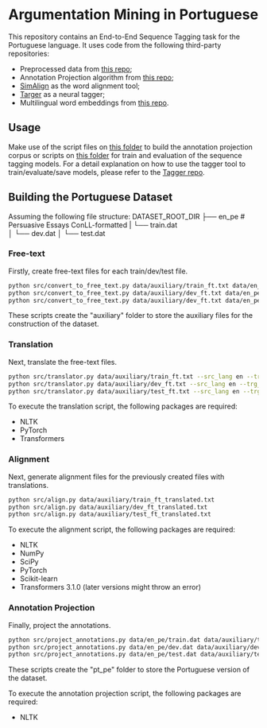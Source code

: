 # Argumentation Mining in Portuguese
This repository contains an End-to-End Sequence Tagging task for the Portuguese language.
It uses code from the following third-party repositories:
- Preprocessed data from [this repo](https://github.com/UKPLab/acl2017-neural_end2end_am);
- Annotation Projection algorithm from [this repo](https://github.com/UKPLab/coling2018-xling_argument_mining);
- [SimAlign](https://github.com/cisnlp/simalign) as the word alignment tool;
- [Targer](https://github.com/achernodub/targer) as a neural tagger;
- Multilingual word embeddings from [this repo](https://github.com/facebookresearch/MUSE).

## Usage
Make use of the script files on [this folder](https://github.com/AfonsoSalgadoSousa/argumentation_mining_pt/tree/main/scripts) to build the annotation projection corpus or scripts on [this folder](https://github.com/AfonsoSalgadoSousa/argumentation_mining_pt/tree/main/tagger/scripts) for train and evaluation of the sequence tagging models.
For a detail explanation on how to use the tagger tool to train/evaluate/save models, please refer to the [Tagger repo](https://github.com/achernodub/targer).

## Building the Portuguese Dataset
Assuming the following file structure:
  DATASET_ROOT_DIR
      ├── en_pe                   # Persuasive Essays ConLL-formatted
      |   └── train.dat            
      │   └── dev.dat
      │   └── test.dat

### Free-text
Firstly, create free-text files for each train/dev/test file.
```bash
python src/convert_to_free_text.py data/auxiliary/train_ft.txt data/en_pe/train.dat
python src/convert_to_free_text.py data/auxiliary/dev_ft.txt data/en_pe/dev.dat
python src/convert_to_free_text.py data/auxiliary/dev_ft.txt data/en_pe/test.dat
```
These scripts create the "auxiliary" folder to store the auxiliary files for the construction of the dataset.

### Translation
Next, translate the free-text files.

```bash
python src/translator.py data/auxiliary/train_ft.txt --src_lang en --trg_lang pt
python src/translator.py data/auxiliary/dev_ft.txt --src_lang en --trg_lang pt
python src/translator.py data/auxiliary/test_ft.txt --src_lang en --trg_lang pt
```
To execute the translation script, the following packages are required:
- NLTK
- PyTorch
- Transformers

### Alignment
Next, generate alignment files for the previously created files with translations.
```bash
python src/align.py data/auxiliary/train_ft_translated.txt
python src/align.py data/auxiliary/dev_ft_translated.txt
python src/align.py data/auxiliary/test_ft_translated.txt
```
To execute the alignment script, the following packages are required:
- NLTK
- NumPy
- SciPy
- PyTorch
- Scikit-learn
- Transformers 3.1.0 (later versions might throw an error)

### Annotation Projection
Finally, project the annotations.
```bash
python src/project_annotations.py data/en_pe/train.dat data/auxiliary/train_ft_translated.txt data/auxiliary/train_ft_translated_alignment.txt --output_path data/pt_pe
python src/project_annotations.py data/en_pe/dev.dat data/auxiliary/dev_ft_translated.txt data/auxiliary/dev_ft_translated_alignment.txt --output_path data/pt_pe
python src/project_annotations.py data/en_pe/test.dat data/auxiliary/test_ft_translated.txt data/auxiliary/test_ft_translated_alignment.txt --output_path data/pt_pe
```
These scripts create the "pt_pe" folder to store the Portuguese version of the dataset.

To execute the annotation projection script, the following packages are required:
- NLTK

